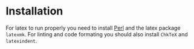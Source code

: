 # Installation

For latex to run properly you need to install [Perl](http://strawberryperl.com/) and the latex package `latexmk`.
For linting and code formating you should also install `ChkTeX` and `latexindent`.
